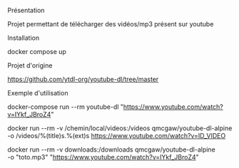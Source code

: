 Présentation

Projet permettant de télécharger des vidéos/mp3 présent sur youtube




Installation

docker compose up


Projet d'origine

https://github.com/ytdl-org/youtube-dl/tree/master


Exemple d'utilisation

docker-compose run --rm youtube-dl "https://www.youtube.com/watch?v=IYkf_JBroZ4"


docker run --rm -v /chemin/local/videos:/videos qmcgaw/youtube-dl-alpine \
    -o /videos/%(title)s.%(ext)s https://www.youtube.com/watch?v=ID_VIDEO


docker run --rm -v downloads:/downloads qmcgaw/youtube-dl-alpine \
    -o "toto.mp3" "https://www.youtube.com/watch?v=IYkf_JBroZ4"